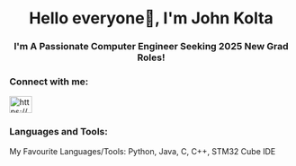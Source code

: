 <h1 align="center">Hello everyone👋, I'm John Kolta</h1>
<h3 align="center"> I'm A Passionate Computer Engineer Seeking 2025 New Grad Roles!</h3>

<h3 align="left">Connect with me:</h3>
<p align="left">
<a href="https://www.linkedin.com/in/john-kolta/" target="blank"><img align="center" src="https://raw.githubusercontent.com/rahuldkjain/github-profile-readme-generator/master/src/images/icons/Social/linked-in-alt.svg" alt="https://www.linkedin.com/in/john-kolta/" height="30" width="40" /></a>

<h3 align="left">Languages and Tools:</h3>
<p align="left"> My Favourite Languages/Tools: Python, Java, C, C++, STM32 Cube IDE </p>
